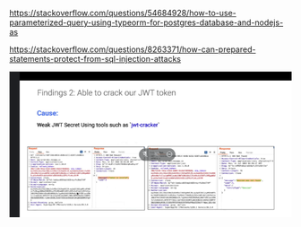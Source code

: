 https://stackoverflow.com/questions/54684928/how-to-use-parameterized-query-using-typeorm-for-postgres-database-and-nodejs-as

https://stackoverflow.com/questions/8263371/how-can-prepared-statements-protect-from-sql-injection-attacks

![](__imgs/2022-09-15-0915162858.png)